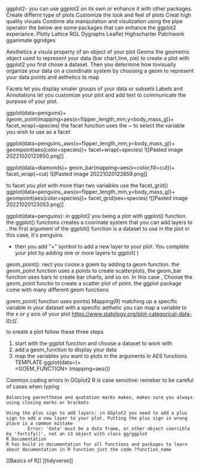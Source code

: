 ggplot2- you can use ggplot2 on its own or enhance it with other packages. 
		Create differnt type of plots 
		Customize the look and feel of plots
		Creat high quality visuals
		Combine ata manipulation and visulization using the pipe operator
			the below are some packages that can enhance the ggplot2 experiance.
				Plotly
				Lattice
				RGL
				Dygraphs
				Leaflet
				Highscharter
				Patchwork
				gganimate
				ggridges

Aesthetics 
		a visula property of an object of your plot
Geoms 
		the geometric object used to represent your data (bar chart,line, pie)
			to create a plot with ggplot2 you first chose a dataset. Then you determine how tovisually organize your data on a coordinate system by choosing a geom to represent your data points and aethetics to map 

Facets
		let you display smaler groups of your data or subsets
Labels and Annotations 
		let you customize your plot and add text to communicate the purpose of your plot.

ggplot(data=penguins)+(geom_point(mapping=aes(x=flipper_length_mm,y=body_mass_g))+
facet_wrap(~species)
		the facet function uses the ~ to select the variable you wish to use as a facet

ggplot(data=penguins,,aws(x=flipper_length_mm,y=body_mass_g))+
	geompoint(aes(color=species))+
	facet+wrap(~species)
![[Pasted image 20221020122650.png]]

ggplot(data=diamonds)+
	geom_bar(mapping=aes(x=color,fill=cut))+
	facet_wrap(~cut)
![[Pasted image 20221020122859.png]]

to facet you plot with more than two variables use the facet_grid()
ggplot(data=penguins,,aws(x=flipper_length_mm,y=body_mass_g))+
	geompoint(aes(color=species))+
	facet_grid(sex~species)
![[Pasted image 20221020123053.png]]

ggplot(data=penguins): in ggplot2 you being a plot with ggplot() function. the ggplot() functions creates a coorinate system that you can add layers to . the first argument of the ggplot() function is a dataset to use in the plot in this case, it's penguins.
+ then you add "+" symbol to add a new layer to your plot. You complete your plot by adding one or more layers to ggplot( )

geom_point(): nect you coose a goem by adding ta geom function. the geom_point function uses a points to create scatterplots, the geom_bar function uses bars to create bar charts, and so on. In this case , Choose the geom_point functio to create a scatter plot of point. the ggplot package come with many different geom functions

goem_point( function uses points)
Mapping(R)
		matching up a specific variable in your dataset with a specific aethetic
				you can map a variable to the x or y axis of your plot 
				https://www.statology.org/plot-categorical-data-in-r/

to create a plot follow these three steps
1. start with the ggplot function and choose a dataset to work with
2. add a geom_function to display your data
3. map the variables you want to plots in the arguments in AES functions 
	TEMPLATE
	ggplot(data=<DATA>)+          
		<GOEM_FUNCTION> (mapping=aes(<AESTHETIC MAPPINGS>))

Common coding errors in GGplot2
	R is case sensitive: remeber to be careful of cases when typing
	
	Balancing parentthese and quatation marks makes, makes sure you always using closing marks or brackets
	
	Using the plus sign to add layers: in GGplot2 you need to add a plus sign to add a new layer to your plot. Putting the plus sign in wrong place is a common mistake 
			Error: 'data' must be a data frame, or other object coercible by 'fortify()', not an s3 object with class gg/ggplot
	R Documentation
	R has build in documentation for all functions and packages to learn about documentation in R function just the code ?function_name 
[[Basics of R]]
[[tidyverse]]


